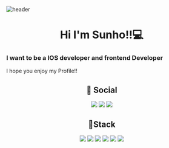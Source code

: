 ![header](https://capsule-render.vercel.app/api?type=waving&color=auto&height=300&section=header&text=SunH%20Official&fontSize=90)


<!-- me -->
# <center> Hi I'm Sunho!!💻 </center>
### I want to be a **IOS developer** and frontend Developer
I hope you enjoy my Profile!!

<h2 align="center"><b>📮 Social  </b></h2>
<p align = "center">
<a href="mailto:sunh803@naver.com"><img src="https://img.shields.io/badge/Naver-03C75A?style=for-the-badge&logo=Naver&logoColor=white"/></a>
<a href="https://velog.io/@sunh803"><img src="https://img.shields.io/badge/Velog-20C997?style=for-the-badge&logo=Velog&logoColor=white&link=https://velog.io/@sunh803"/></a>
<a href = "https://wiggly-idea-f5b.notion.site/a52cf71b07714807843397ac011b7444?v=262cfbde19b44fb3aaa729615e3f9312"><img src="https://img.shields.io/badge/Notion-000000?style=for-the-badge&logo=Notion&logoColor=white"/></a>
</p>


<!-- Stack -->
<div align=center> <h2> 🥇Stack </h2></div>
<p align = "center">
<img src="https://img.shields.io/badge/Swift-F05138?style=for-the-badge&logo=Swift&logoColor=white"/>
<img src="https://img.shields.io/badge/python-3776AB?style=for-the-badge&logo=python&logoColor=white">
<img src="https://img.shields.io/badge/node.js-339933?style=for-the-badge&logo=Node.js&logoColor=white"> 
<img src="https://img.shields.io/badge/docker-2496ED?style=for-the-badge&logo=Docker&logoColor=white"> 
<img src="https://img.shields.io/badge/html5-E34F26?style=for-the-badge&logo=html5&logoColor=white"> 
<img src="https://img.shields.io/badge/javascript-F7DF1E?style=for-the-badge&logo=javascript&logoColor=black"> </p>
